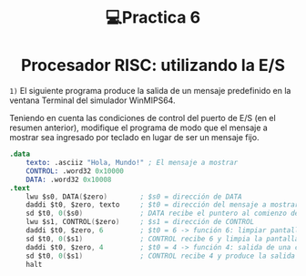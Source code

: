<h1 align="center"> 💻Practica 6</h1>

<h1 align="center"> Procesador RISC: utilizando la E/S</h1>

```1)``` El siguiente programa produce la salida de un mensaje predefinido en la ventana Terminal del simulador WinMIPS64.

Teniendo en cuenta las condiciones de control del puerto de E/S (en el resumen anterior), modifique el programa de modo que el mensaje a mostrar sea ingresado por teclado en lugar de ser un mensaje fijo.

```s
.data
    texto: .asciiz "Hola, Mundo!" ; El mensaje a mostrar
    CONTROL: .word32 0x10000
    DATA: .word32 0x10008
.text
    lwu $s0, DATA($zero)        ; $s0 = dirección de DATA
    daddi $t0, $zero, texto     ; $t0 = dirección del mensaje a mostrar
    sd $t0, 0($s0)              ; DATA recibe el puntero al comienzo del mensaje
    lwu $s1, CONTROL($zero)     ; $s1 = dirección de CONTROL
    daddi $t0, $zero, 6         ; $t0 = 6 -> función 6: limpiar pantalla alfanumérica
    sd $t0, 0($s1)              ; CONTROL recibe 6 y limpia la pantalla
    daddi $t0, $zero, 4         ; $t0 = 4 -> función 4: salida de una cadena ASCII
    sd $t0, 0($s1)              ; CONTROL recibe 4 y produce la salida del mensaje
    halt
```
